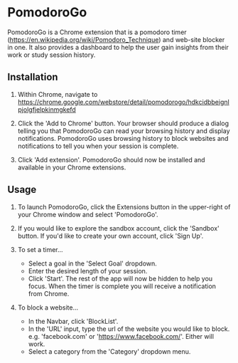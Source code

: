# PomodoroGo

PomodoroGo is a Chrome extension that is a pomodoro timer (https://en.wikipedia.org/wiki/Pomodoro_Technique) and web-site blocker in one. It also provides a dashboard to help the user gain insights from their work or study session history.

## Installation

1. Within Chrome, navigate to https://chrome.google.com/webstore/detail/pomodorogo/hdkcidbbeignlpjolgfjelpkinmgkefd

2. Click the 'Add to Chrome' button. Your browser should produce a dialog telling you that PomodoroGo can read your browsing history and display notifications. PomodoroGo uses browsing history to block websites and notifications to tell you when your session is complete.

3. Click 'Add extension'. PomodoroGo should now be installed and available in your Chrome extensions.

## Usage

1. To launch PomodoroGo, click the Extensions button in the upper-right of your Chrome window and select 'PomodoroGo'.

2. If you would like to explore the sandbox account, click the 'Sandbox' button. If you'd like to create your own account, click 'Sign Up'.

3. To set a timer...

    - Select a goal in the 'Select Goal' dropdown.
    - Enter the desired length of your session.
    - Click 'Start'. The rest of the app will now be hidden to help you focus. When the timer is complete you will receive a notification from Chrome.

4. To block a website...
    - In the Navbar, click 'BlockList'.
    - In the 'URL' input, type the url of the website you would like to block. e.g. 'facebook.com' or 'https://www.facebook.com/'. Either will work.
    - Select a category from the 'Category' dropdown menu.

